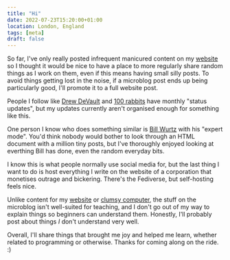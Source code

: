 ```yaml
---
title: "Hi"
date: 2022-07-23T15:20:00+01:00
location: London, England
tags: [meta]
draft: false
---
```


So far, I've only really posted infrequent manicured content on my
[website](https://vladh.net) so I thought it would be nice to have a place to
more regularly share random things as I work on them, even if this means having
small silly posts. To avoid things getting lost in the noise, if a microblog
post ends up being particularly good, I'll promote it to a full website post.

People I follow like [Drew
DeVault](https://drewdevault.com/2022/07/18/Status-update-July-2022.html)
and [100
rabbits](https://drewdevault.com/2022/07/18/Status-update-July-2022.html)
have monthly "status updates", but my updates currently aren't organised
enough for something like this.

One person I know who does something similar is [Bill
Wurtz](https://billwurtz.com/expert.html) with his "expert mode". You'd think
nobody would bother to look through an HTML document with a million tiny posts,
but I've thoroughly enjoyed looking at everthing Bill has done, even the
random everyday bits.

I know this is what people normally use social media for, but the last thing
I want to do is host everything I write on the website of a corporation that
monetises outrage and bickering. There's the Fediverse, but self-hosting
feels nice.

Unlike content for my [website](https://vladh.net) or [clumsy
computer](https://vladh.net/clumsycomputer), the stuff on the microblog isn't
well-suited for teaching, and I don't go out of my way to explain things so
beginners can understand them. Honestly, I'll probably post about things _I_
don't understand very well.

Overall, I'll share things that brought me joy and helped me learn, whether
related to programming or otherwise. Thanks for coming along on the ride. :)
